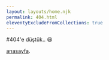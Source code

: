 ```yaml
---
layout: layouts/home.njk
permalink: 404.html
eleventyExcludeFromCollections: true
---
```

#404'e düştük.. :laughing:

<a href="{{ '/' | url }}">anasayfa</a>.
